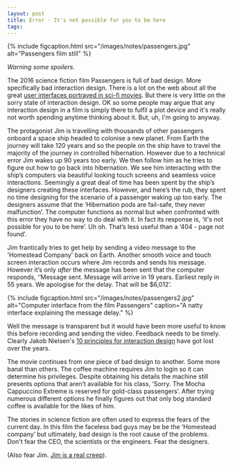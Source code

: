 ```yaml
---
layout: post
title: Error - It's not possible for you to be here
tags:
---
```


{% include figcaption.html src="/images/notes/passengers.jpg" alt="Passengers film still" %}

_Warning some spoilers._

The 2016 science fiction film Passengers is full of bad design. More specifically bad interaction design. There is a lot on the web about all the great [user interfaces portrayed in sci-fi movies](http://sciencefictioninterfaces.tumblr.com/). But there is very little on the sorry state of interaction design. OK so some people may argue that any interaction design in a film is simply there to fulfil a plot device and it's really not worth spending anytime thinking about it. But, uh, I'm going to anyway.

The protagonist Jim is travelling with thousands of other passengers onboard a space ship headed to colonise a new planet. From Earth the journey will take 120 years and so the people on the ship have to travel the majority of the journey in controlled hibernation. However due to a technical error Jim wakes up 90 years too early. We then follow him as he tries to figure out how to go back into hibernation. We see him interacting with the ship’s computers via beautiful looking touch screens and seamless voice interactions. Seemingly a great deal of time has been spent by the ship&#8217;s designers creating these interfaces. However, and here&#8217;s the rub, they spent no time designing for the scenario of a passenger waking up too early. The designers assume that the &#8216;Hibernation pods are fail-safe, they never malfunction&#8217;. The computer functions as normal but when confronted with this error they have no way to do deal with it. In fact its response is, &#8216;it's not possible for you to be here&#8217;. Uh oh. That&#8217;s  less useful than a &#8216;404 - page not found&#8217;. 

Jim frantically tries to get help by sending a video message to the 'Homestead Company' back on Earth. Another smooth voice and touch screen interaction occurs where Jim records and sends his message. However it&#8217;s only _after_ the message has been sent that the computer responds, &#8216;&#8216;Message sent. Message will arrive in 19 years. Earliest reply in 55 years. We apologise for the delay. That will be $6,012&#8217;. 

{% include figcaption.html src="/images/notes/passengers2.jpg" alt="Computer interface from the film Passengers" caption="A natty interface  explaining the message delay."  %}

Well the message is transparent but it would have been more useful to know this before recording and sending the video. Feedback needs to be timely. Clearly Jakob Nielsen's [10 principles for interaction design](https://www.nngroup.com/articles/ten-usability-heuristics/) have got lost over the years.

The movie continues from one piece of bad design to another. Some more banal than others. The coffee machine requires Jim to login so it can determine his privileges. Despite obtaining his details the machine still presents options that aren&#8217;t available for his class, &#8216;Sorry. The Mocha Cappuccino Extreme is reserved for gold-class passengers&#8217;. After trying numerous different options he finally figures out that only bog standard coffee is available for the likes of him.

The stories in science fiction are often used to express the fears of the current day. In this film the faceless bad guys may be be the &#8216;Homestead company&#8217; but ultimately, bad design is the root cause of the problems. Don't fear the CEO, the scientists or the engineers. Fear the designers.

(Also fear Jim. [Jim is a real creep](https://www.theguardian.com/film/2016/dec/15/passengers-review-spaceship-romcom-scuppered-chris-pratt-jennifer-lawrence)).

